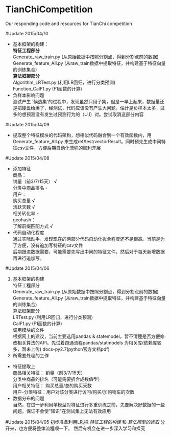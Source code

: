 # TianChiCompetition
Our responding code and resources for TianChi competition



#Update 2015/04/10
 - 基本框架的构建：<br/> 
    **特征工程部分**<br/> 
     Generate_raw_train.py (从原始数据中按照分割点，得到分割点前的数据)<br />
     Generate_feature_All.py (从raw_train数据中提取特征，并构建基于特征向量的训练集合)<br />
    **算法框架部分**<br/>
     Algorithm_LRTest.py (利用LR回归，进行分类预测)<br />
     Function_CalF1.py (F1函数的计算)<br />
 - 负样本影响问题<br/> 
    测试产生 '候选集'的过程中，发现虽然只用子集，但是一早上起来，数据量还是把硬盘给爆了，经测试，代码应该没有产生大问题。估计是负样本太多，过多的想预测没有发生过预测行为的（U,I）对。尝试取消这部分内容

#Update 2015/04/09
  - 提取整个特征模块的代码架构，想相似代码融合到一个有效函数内，用Generate_feature_All.py 来生成ref/test/vectorResult。同时预先生成中间特征csv文件，方便后期自动化流程的顺利开展

#Update 2015/04/08
 - 添加特征<br/> 
     商品：<br />
	 销量（前3/7/15天） √ <br />
	 分类中商品排名     - <br />
     用户：<br/> 
	 购买总量           √ <br />
	 活跃天数           √ <br />
	 相关转化率         - <br />
     geohash：<br />
	 了解前缀匹配方式  √  <br />
 - 代码自动化程度<br/> 
     通过实际动手，发现现在的两部分代码自动化拟合程度还不是很高。当前是为了方便，没有追加写特征的csv文件<br />
     后期跟进数据需要，可能需要先写出中间的特征文件，然后对于每天新增数据再进行追加写。<br />
 
#Update 2015/04/06
1. 基本框架的构建<br/> 
    特征工程部分<br/> 
        Generate_raw_train.py (从原始数据中按照分割点，得到分割点前的数据)<br />
        Generate_feature_All.py (从raw_train数据中提取特征，并构建基于特征向量的训练集合)<br />
    算法框架部分<br/> 
        LRTest.py (利用LR回归，进行分类预测)<br />
        CalF1.py (F1函数的计算)<br />
    调用模块的文件<br/> 
        根据网上的建议，当前主要选用pandas & statemodel，暂不清楚是否方便修改相关算法的API。先试着跑通流程pandas/statmodels 为相关库(依赖库较多，暂未上传) docs-py2.7(python官方文档pdf)
2. 所需要处理的工作
 - 特征提取上<br/> 
   商品相关特征： 销量（前3/7/15天）<br />
   分类中商品的排名（可能需要折合成数值型）<br />
   用户相关特征： 购买总量/总的购买天数<br />
   用户-分类特征：用户对该分类进行访问/购买/加购物车的次数<br />
 - 数据分布的问题<br/> 
   当然，在进一步利用单模型对特征进行多重训练之前，先要解决好数据的一些问题，保证不会使"知识"在测试集上无法有效应用<br />

#Update 2015/04/05
初步准备利用LR,把 *特征工程的构建* 和 *算法模型的选取* 分开来，也方便将整体流程顺一下。
然后有机会在进一步深入学习和探究
